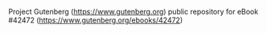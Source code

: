 Project Gutenberg (https://www.gutenberg.org) public repository for eBook #42472 (https://www.gutenberg.org/ebooks/42472)
